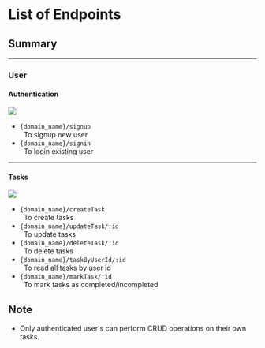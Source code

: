# List of Endpoints
## Summary
---
### User
#### Authentication
![](https://img.shields.io/badge/status-completed-brightgreen)
- `{domain_name}/signup`
<br/>&nbsp; To signup new user
- `{domain_name}/signin`
<br/>&nbsp; To login existing user

---
#### Tasks
![](https://img.shields.io/badge/status-completed-brightgreen)
- `{domain_name}/createTask`
<br/>&nbsp; To create tasks
- `{domain_name}/updateTask/:id`
<br/>&nbsp; To update tasks
- `{domain_name}/deleteTask/:id`
<br/>&nbsp; To delete tasks
- `{domain_name}/taskByUserId/:id`
<br/>&nbsp; To read all tasks by user id
- `{domain_name}/markTask/:id`
<br/>&nbsp; To mark tasks as completed/incompleted

## Note
- Only authenticated user's can perform CRUD operations on their own tasks.

